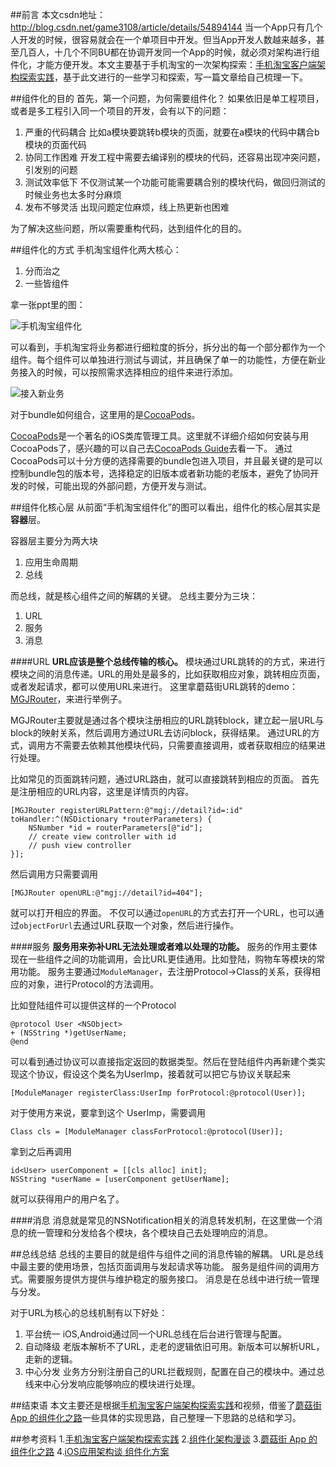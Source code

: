 ##前言
本文csdn地址：http://blog.csdn.net/game3108/article/details/54894144
当一个App只有几个人开发的时候，很容易就会在一个单项目中开发。但当App开发人数越来越多，甚至几百人，十几个不同BU都在协调开发同一个App的时候，就必须对架构进行组件化，才能方便开发。本文主要基于手机淘宝的一次架构探索：[手机淘宝客户端架构探索实践](https://yq.aliyun.com/articles/129)，基于此文进行的一些学习和探索，写一篇文章给自己梳理一下。

##组件化的目的
首先，第一个问题，为何需要组件化？
如果依旧是单工程项目，或者是多工程引入同一个项目的开发，会有以下的问题：
1. 严重的代码耦合
比如a模块要跳转b模块的页面，就要在a模块的代码中耦合b模块的页面代码
2. 协同工作困难
开发工程中需要去编译别的模块的代码，还容易出现冲突问题，引发别的问题
3. 测试效率低下
不仅测试某一个功能可能需要耦合别的模块代码，做回归测试的时候业务也太多时分麻烦
4. 发布不够灵活
出现问题定位麻烦，线上热更新也困难

为了解决这些问题，所以需要重构代码，达到组件化的目的。

##组件化的方式
手机淘宝组件化两大核心：
1. 分而治之
2. 一些皆组件

拿一张ppt里的图：

![手机淘宝组件化](http://upload-images.jianshu.io/upload_images/1829891-b2e386077eb815a0.png?imageMogr2/auto-orient/strip%7CimageView2/2/w/1240)

可以看到，手机淘宝将业务都进行细粒度的拆分，拆分出的每一个部分都作为一个组件。每个组件可以单独进行测试与调试，并且确保了单一的功能性，方便在新业务接入的时候，可以按照需求选择相应的组件来进行添加。


![接入新业务](http://upload-images.jianshu.io/upload_images/1829891-a05ae9e9ac00cf52.png?imageMogr2/auto-orient/strip%7CimageView2/2/w/1240)

对于bundle如何组合，这里用的是[CocoaPods](https://github.com/CocoaPods/CocoaPods)。

[CocoaPods](https://github.com/CocoaPods/CocoaPods)是一个著名的iOS类库管理工具。这里就不详细介绍如何安装与用CocoaPods了，感兴趣的可以自己去[CocoaPods Guide](http://guides.cocoapods.org/using/using-cocoapods.html)去看一下。
通过CocoaPods可以十分方便的选择需要的bundle包进入项目，并且最关键的是可以控制bundle包的版本号，选择稳定的旧版本或者新功能的老版本，避免了协同开发的时候，可能出现的外部问题，方便开发与测试。

##组件化核心层
从前面“手机淘宝组件化”的图可以看出，组件化的核心层其实是**容器**层。

容器层主要分为两大块
1. 应用生命周期
2. 总线

而总线，就是核心组件之间的解耦的关键。
总线主要分为三块：
1. URL
2. 服务
3. 消息

####URL
**URL应该是整个总线传输的核心。**
模块通过URL跳转的的方式，来进行模块之间的消息传递。URL的用处是最多的，比如获取相应对象，跳转相应页面，或者发起请求，都可以使用URL来进行。
这里拿蘑菇街URL跳转的demo：[MGJRouter](https://github.com/mogujie/MGJRouter)，来进行举例子。

MGJRouter主要就是通过各个模块注册相应的URL跳转block，建立起一层URL与block的映射关系，然后调用方通过URL去访问block，获得结果。
通过URL的方式，调用方不需要去依赖其他模块代码，只需要直接调用，或者获取相应的结果进行处理。

比如常见的页面跳转问题，通过URL路由，就可以直接跳转到相应的页面。
首先是注册相应的URL内容，这里是详情页的内容。
```
[MGJRouter registerURLPattern:@"mgj://detail?id=:id" toHandler:^(NSDictionary *routerParameters) {
    NSNumber *id = routerParameters[@"id"];
    // create view controller with id
    // push view controller
}];
```
然后调用方只需要调用
```
[MGJRouter openURL:@"mgj://detail?id=404"];
```
就可以打开相应的界面。
不仅可以通过``openURL``的方式去打开一个URL，也可以通过``objectForUrl``去通过URL获取一个对象，然后进行操作。

####服务
**服务用来弥补URL无法处理或者难以处理的功能。**
服务的作用主要体现在一些组件之间的功能调用，会比URL更佳通用。比如登陆，购物车等模块的常用功能。
服务主要通过``ModuleManager``，去注册Protocol->Class的关系，获得相应的对象，进行Protocol的方法调用。

比如登陆组件可以提供这样的一个Protocol
```
@protocol User <NSObject>
+ (NSString *)getUserName;
@end
```
可以看到通过协议可以直接指定返回的数据类型。然后在登陆组件内再新建个类实现这个协议，假设这个类名为UserImp，接着就可以把它与协议关联起来
``` 
[ModuleManager registerClass:UserImp forProtocol:@protocol(User)];
```
对于使用方来说，要拿到这个 UserImp，需要调用 
```
Class cls = [ModuleManager classForProtocol:@protocol(User)];
```
拿到之后再调用 
```
id<User> userComponent = [[cls alloc] init];
NSString *userName = [userComponent getUserName];
```
就可以获得用户的用户名了。

####消息
消息就是常见的NSNotification相关的消息转发机制，在这里做一个消息的统一管理和分发给各个模块，各个模块自己去处理响应的消息。

##总线总结
总线的主要目的就是组件与组件之间的消息传输的解耦。
URL是总线中最主要的使用场景，包括页面调用与发起请求等功能。
服务是组件间的调用方式。需要服务提供方提供与维护稳定的服务接口。
消息是在总线中进行统一管理与分发。

对于URL为核心的总线机制有以下好处：
1. 平台统一
iOS,Android通过同一个URL总线在后台进行管理与配置。
2. 自动降级
老版本解析不了URL，走老的逻辑依旧可用。新版本可以解析URL，走新的逻辑。
3. 中心分发
业务方分别注册自己的URL拦截规则，配置在自己的模块中。通过总线来中心分发响应能够响应的模块进行处理。


##结束语
本文主要还是根据[手机淘宝客户端架构探索实践](https://yq.aliyun.com/articles/129)和视频，借鉴了[蘑菇街 App 的组件化之路](http://limboy.me/tech/2016/03/10/mgj-components.html)一些具体的实现思路，自己整理一下思路的总结和学习。

##参考资料
1.[手机淘宝客户端架构探索实践](https://yq.aliyun.com/articles/129)
2.[组件化架构漫谈](http://www.jianshu.com/p/67a6004f6930)
3.[蘑菇街 App 的组件化之路](http://limboy.me/tech/2016/03/10/mgj-components.html)
4.[iOS应用架构谈 组件化方案](http://casatwy.com/iOS-Modulization.html)

